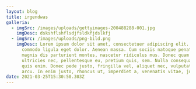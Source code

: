 ```yaml
---
layout: blog
title: irgendwas
galleria:
  - imgSrc: /images/uploads/gettyimages-200488288-001.jpg
    imgDesc: dskshflshflsdjfsldkfjdslkfj
  - imgSrc: /images/uploads/png-bild.png
    imgDesc: Lorem ipsum dolor sit amet, consectetuer adipiscing elit. Aenean
      commodo ligula eget dolor. Aenean massa. Cum sociis natoque penatibus et
      magnis dis parturient montes, nascetur ridiculus mus. Donec quam felis,
      ultricies nec, pellentesque eu, pretium quis, sem. Nulla consequat massa
      quis enim. Donec pede justo, fringilla vel, aliquet nec, vulputate eget,
      arcu. In enim justo, rhoncus ut, imperdiet a, venenatis vitae, justo
date: 2021-03-25T15:30:50.303Z
---
```


